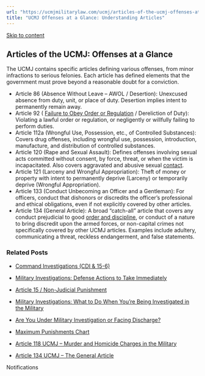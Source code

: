 ```yaml
---
url: "https://ucmjmilitarylaw.com/ucmj/articles-of-the-ucmj-offenses-at-a-glance/"
title: "UCMJ Offenses at a Glance: Understanding Articles"
---
```


[Skip to content](https://ucmjmilitarylaw.com/ucmj/articles-of-the-ucmj-offenses-at-a-glance/#content)

## Articles of the UCMJ: Offenses at a Glance

The UCMJ contains specific articles defining various offenses, from minor infractions to serious felonies. Each article has defined elements that the government must prove beyond a reasonable doubt for a conviction.

- Article 86 (Absence Without Leave – AWOL / Desertion): Unexcused absence from duty, unit, or place of duty. Desertion implies intent to permanently remain away.
- Article 92 ( [Failure to Obey Order or Regulation](https://ucmjmilitarylaw.com/ucmj/article-92/ "Article 92 UCMJ – Failure to Obey Orders or Regulations") / Dereliction of Duty): Violating a lawful order or regulation, or negligently or willfully failing to perform duties.
- Article 112a (Wrongful Use, Possession, etc., of Controlled Substances): Covers drug offenses, including wrongful use, possession, introduction, manufacture, and distribution of controlled substances.
- Article 120 (Rape and Sexual Assault): Defines offenses involving sexual acts committed without consent, by force, threat, or when the victim is incapacitated. Also covers aggravated and abusive sexual [contact](https://ucmjmilitarylaw.com/contact/ "Contact Us").
- Article 121 (Larceny and Wrongful Appropriation): Theft of money or property with intent to permanently deprive (Larceny) or temporarily deprive (Wrongful Appropriation).
- Article 133 (Conduct Unbecoming an Officer and a Gentleman): For officers, conduct that dishonors or discredits the officer’s professional and ethical obligations, even if not explicitly covered by other articles.
- Article 134 (General Article): A broad “catch-all” article that covers any conduct prejudicial to good [order and discipline](https://ucmjmilitarylaw.com/ucmj/article-134/ "Article 134 UCMJ – The General Article"), or conduct of a nature to bring discredit upon the armed forces, or non-capital crimes not specifically covered by other UCMJ articles. Examples include adultery, communicating a threat, reckless endangerment, and false statements.

### Related Posts

- [Command Investigations (CDI & 15-6)](https://ucmjmilitarylaw.com/investigations/command-directed/)
- [Military Investigations: Defense Actions to Take Immediately](https://ucmjmilitarylaw.com/start-here/military-investigations-defense-actions-to-take-immediately/)
- [Article 15 / Non-Judicial Punishment](https://ucmjmilitarylaw.com/article-15/)
- [Military Investigations: What to Do When You’re Being Investigated in the Military](https://ucmjmilitarylaw.com/start-here/under-military-investigation/)

- [Are You Under Military Investigation or Facing Discharge?](https://ucmjmilitarylaw.com/start-here/)
- [Maximum Punishments Chart](https://ucmjmilitarylaw.com/ucmj/max-punishments/)
- [Article 118 UCMJ – Murder and Homicide Charges in the Military](https://ucmjmilitarylaw.com/ucmj/article-118/)
- [Article 134 UCMJ – The General Article](https://ucmjmilitarylaw.com/ucmj/article-134/)

Notifications